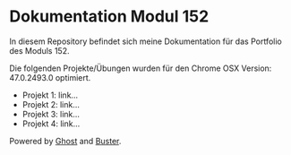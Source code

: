 # Dokumentation Modul 152
In diesem Repository befindet sich meine Dokumentation für das Portfolio des Moduls 152.

Die folgenden Projekte/Übungen wurden für den Chrome OSX Version: 47.0.2493.0 optimiert.
- Projekt 1: link…
- Projekt 2: link…
- Projekt 3: link…
- Projekt 4: link…

Powered by [Ghost](http://ghost.org) and [Buster](https://github.com/axitkhurana/buster/).